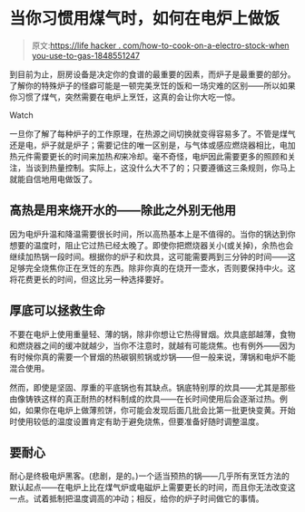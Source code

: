# 当你习惯用煤气时，如何在电炉上做饭

> 原文:[https://life hacker . com/how-to-cook-on-a-electro-stock-when you-use-to-gas-1848551247](https://lifehacker.com/how-to-cook-on-an-electric-stove-when-youre-used-to-gas-1848551247)

到目前为止，厨房设备是决定你的食谱的最重要的因素，而炉子是最重要的部分。了解你的特殊炉子的怪癖可能是一顿完美烹饪的饭和一场灾难的区别——所以如果你习惯了煤气，突然需要在电炉上烹饪，这真的会让你大吃一惊。

Watch

一旦你了解了每种炉子的工作原理，在热源之间切换就变得容易多了。不管是煤气还是电，炉子就是炉子；需要记住的唯一区别是，与气体或感应燃烧器相比，电加热元件需要更长的时间来加热*和*来冷却。毫不奇怪，电炉因此需要更多的照顾和关注，当谈到热量控制。实际上，这没什么大不了的；只要遵循这三条规则，你马上就能自信地用电做饭了。

## 高热是用来烧开水的——除此之外别无他用

因为电炉升温和降温需要很长时间，所以高热基本上是不值得的。当你的锅达到你想要的温度时，阻止它过热已经太晚了。即使你把燃烧器关小(或关掉)，余热也会继续加热锅一段时间。根据你的炉子和炊具，这可能需要两到三分钟的时间——这足够完全烧焦你正在烹饪的东西。除非你真的在烧开一壶水，否则要保持中火。这将花费更长的时间，但这比另一种选择要好。

## 厚底可以拯救生命

不要在电炉上使用重量轻、薄的锅，除非你想让它热得冒烟。炊具底部越薄，食物和燃烧器之间的缓冲就越少，当你不注意时，就越有可能烧焦。也有例外——因为有时候你真的需要一个冒烟的热碳钢煎锅或炒锅——但一般来说，薄锅和电炉不能混合使用。

然而，即使是坚固、厚重的平底锅也有其缺点。锅底特别厚的炊具——尤其是那些由像铸铁这样的真正耐热的材料制成的炊具——在长时间使用后会逐渐过热。例如，如果你在电炉上做薄煎饼，你可能会发现后面几批会比第一批更快变黄。开始时使用较低的温度设置肯定有助于避免烧焦，但要准备好随时调整温度。

## 要耐心

耐心是终极电炉黑客。(悲剧，是的。)一个适当预热的锅——几乎所有烹饪方法的默认起点——在电炉上比在煤气炉或电磁炉上需要更长的时间，而且你无法改变这一点。试着抵制把温度调高的冲动；相反，给你的炉子时间做它的事情。